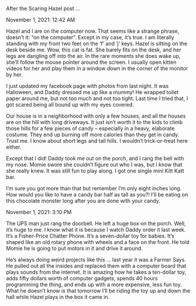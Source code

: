After the Scaring Hazel post ...

November 1, 2021: 12:42 AM

Hazel and I are on the computer now. That seems like a strange phrase, doesn’t it: “on the computer”. Except in my case, it’s true. I am literally standing with my front two feet on the ‘f’ and ‘j’ keys. Hazel is sitting on the desk beside me. Wow, this cat is fat. She barely fits on the desk, and her legs are dangling off into the air. In the rare moments she does wake up, she’ll follow the mouse pointer around the screen. I usually open kitten videos for her and play them in a window down in the corner of the monitor by her.

I just updated my facebook page with photos from last night. It was Halloween, and Daddy dressed me up like a mummy! He wrapped toilet paper around me, but not too much and not too tight. Last time I tried that, I got scared being all bound up with my eyes covered.

Our house is in a neighborhood with only a few houses, and all the houses are on the hill with long driveways. It just isn’t worth it to the kids to climb those hills for a few pieces of candy – especially in a heavy, elaborate costume. They end up burning off more calories than they get in candy. Trust me. I know about short legs and tall hills. I wouldn’t trick-or-treat here either.

Except that I did! Daddy took me out on the porch, and I rang the bell with my nose. Momie swore she couldn’t figure out who I was, but I know that she really knew. It was still fun to play along. I got one single mini Kitt Katt bar.

I’m sure you got more than that but remember I’m only eight inches long. How would you like to have a candy bar half as tall as you?! I’ll be eating on this chocolate monster long after you are done with your candy.

November 1, 2021: 3:10 PM

The UPS man just rang the doorbell. He left a huge box on the porch. Well, it’s huge to me. I know what it is because I watch Daddy order it last week. It’s a Fisher-Price Chatter Phone. It’s a seven-dollar toy for babies. It’s shaped like an old rotary phone with wheels and a face on the front. He told Momie he is going to put motors in it and drive it around. 

He’s always doing weird projects like this … last year it was a Farmer Says. He pulled out all the insides and replaced them with a computer board that plays sounds from the internet. It is amazing how he takes a ten-dollar toy, adds fifty dollars worth of computer gadgets, spends 40 hours programming the thing, and ends up with a more expensive, less fun toy.
What he doesn’t know is that tomorrow I’ll be riding the toy up and down the hall while Hazel plays in the box it came in.
